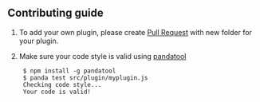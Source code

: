 ## Contributing guide

1. To add your own plugin, please create [Pull Request](https://github.com/ekelokorpi/panda.js-plugins/compare) with new folder for your plugin.

2. Make sure your code style is valid using [pandatool](https://github.com/ekelokorpi/panda.js-tool)

        $ npm install -g pandatool
        $ panda test src/plugin/myplugin.js
        Checking code style...
        Your code is valid!
